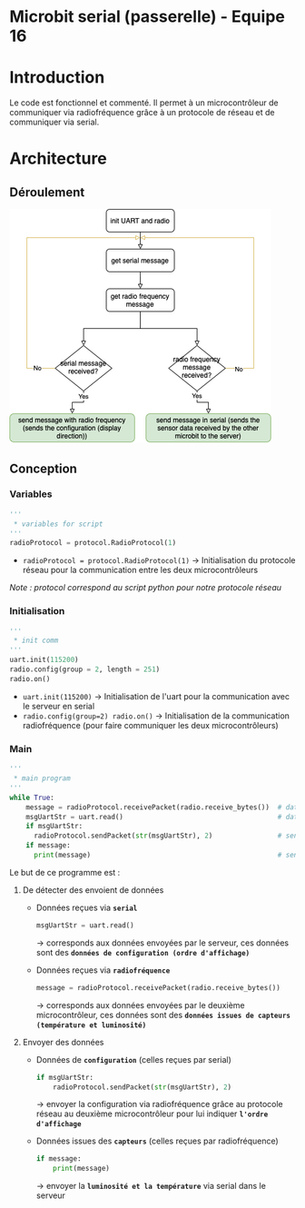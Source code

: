 # Microbit serial (passerelle) - Equipe 16

# Introduction

Le code est fonctionnel et commenté. Il permet à un microcontrôleur de communiquer via radiofréquence grâce à un protocole de réseau et de communiquer via serial.

# Architecture

## Déroulement

![Microbit passerelle process.png](readme_lib/Microbit_passerelle_process.png)

## Conception

### Variables

```python
'''
 * variables for script
'''
radioProtocol = protocol.RadioProtocol(1)
```

- `radioProtocol = protocol.RadioProtocol(1)` → Initialisation du protocole réseau pour la communication entre les deux microcontrôleurs

*Note : protocol correspond au script python pour notre protocole réseau*

### Initialisation

```python
'''
 * init comm
'''
uart.init(115200)
radio.config(group = 2, length = 251)
radio.on()
```

- `uart.init(115200)` → Initialisation de l'uart pour la communication avec le serveur en serial
- `radio.config(group=2) radio.on()` → Initialisation de la communication radiofréquence (pour faire communiquer les deux microcontrôleurs)

### Main

```python
'''
 * main program
'''
while True:
	message = radioProtocol.receivePacket(radio.receive_bytes())  # data from another microbit by radio frequency through the network protocol
	msgUartStr = uart.read()                                      # data per serial port
	if msgUartStr:
	  radioProtocol.sendPacket(str(msgUartStr), 2)                # send configuration (TL or LT)
	if message:
	  print(message)                                              # send data by serial to the gateway
```

Le but de ce programme est :

1. De détecter des envoient de données 
    - Données reçues via **`serial`**
        
        ```python
        msgUartStr = uart.read()
        ```
        
        → corresponds aux données envoyées par le serveur, ces données sont des **`données de configuration (ordre d'affichage)`**
        
    - Données reçues via **`radiofréquence`**
        
        ```python
        message = radioProtocol.receivePacket(radio.receive_bytes())
        ```
        
        → corresponds aux données envoyées par le deuxième microcontrôleur, ces données sont des **`données issues de capteurs (température et luminosité)`**
        
2. Envoyer des données
    - Données de **`configuration`** (celles reçues par serial)
        
        ```python
        if msgUartStr:
        	radioProtocol.sendPacket(str(msgUartStr), 2)         
        ```
        
        → envoyer la configuration via radiofréquence grâce au protocole réseau au deuxième microcontrôleur pour lui indiquer **`l'ordre d'affichage`**
        
    - Données issues des **`capteurs`** (celles reçues par radiofréquence)
        
        ```python
        if message:
        	print(message)
        ```
        
        → envoyer la **`luminosité et la température`** via serial dans le serveur